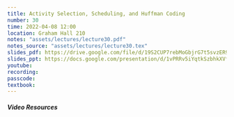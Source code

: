 ```yaml
---
title: Activity Selection, Scheduling, and Huffman Coding
number: 30
time: 2022-04-08 12:00
location: Graham Hall 210
notes: "assets/lectures/lecture30.pdf"
notes_source: "assets/lectures/lecture30.tex"
slides_pdf: https://drive.google.com/file/d/19S2CUP7rebMoGbjrG7t5svzER9to5eBM/view?usp=sharing
slides_ppt: https://docs.google.com/presentation/d/1vPRRv5iYqtkSzbhkXVftFDOxqK8YWO4K2KnqdBxdTAM/edit?usp=sharing
youtube:
recording:
passcode:
textbook:
---
```


##### Video Resources